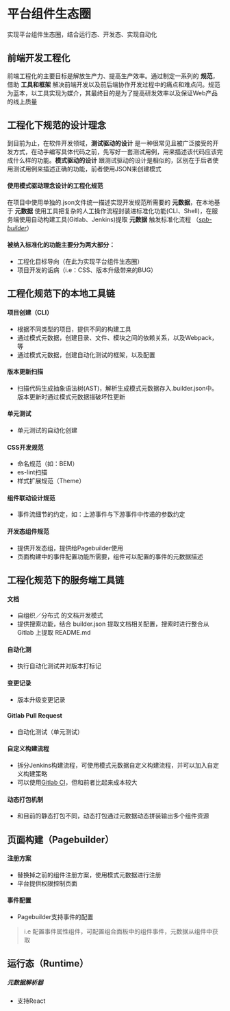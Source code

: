 
# 平台组件生态圈
实现平台组件生态圈，结合运行态、开发态、实现自动化

前端开发工程化
-----------
前端工程化的主要目标是解放生产力、提高生产效率。通过制定一系列的 **规范**，借助 **工具和框架** 解决前端开发以及前后端协作开发过程中的痛点和难点问。规范为蓝本，以工具实现为媒介，其最终目的是为了提高研发效率以及保证Web产品的线上质量

工程化下规范的设计理念
-----------

到目前为止，在软件开发领域，**测试驱动的设计** 是一种很常见且被广泛接受的开发方式，在动手编写具体代码之前，先写好一套测试用例，用来描述该代码应该完成什么样的功能。**模式驱动的设计** 跟测试驱动的设计是相似的，区别在于后者使用测试用例来描述正确的功能，前者使用JSON来创建模式

#### 使用模式驱动理念设计的工程化规范
在项目中使用单独的.json文件统一描述实现开发规范所需要的 **元数据**，在本地基于 **元数据** 使用工具把复杂的人工操作流程封装进标准化功能(CLI、Shell)，在服务端使用自动构建工具(Gitlab、Jenkins)提取 **元数据** 触发标准化流程 （*[spb-builder](https://github.com/zygeilit/spb-builder)*）

#### 被纳入标准化的功能主要分为两大部分：
* 工程化目标导向（在此为实现平台组件生态圈）
* 项目开发的诟病（i.e：CSS、版本升级带来的BUG）

工程化规范下的本地工具链
-----------
#### 项目创建（CLI）
* 根据不同类型的项目，提供不同的构建工具
* 通过模式元数据，创建目录、文件、模块之间的依赖关系，以及Webpack，等
* 通过模式元数据，创建自动化测试的框架，以及配置

#### 版本更新扫描
* 扫描代码生成抽象语法树(AST)，解析生成模式元数据存入.builder.json中。版本更新时通过模式元数据描破坏性更新

#### 单元测试
* 单元测试的自动化创建

#### CSS开发规范
* 命名规范（如：BEM）
* es-lint扫描
* 样式扩展规范（Theme）

#### 组件联动设计规范
* 事件流细节的约定，如：上游事件与下游事件中传递的参数约定

#### 开发态组件规范
* 提供开发态组，提供给Pagebuilder使用
* 页面构建中的事件配置功能所需要，组件可以配置的事件的元数据描述

工程化规范下的服务端工具链
-----------
#### 文档
* 自组织／分布式 的文档开发模式
* 提供搜索功能，结合 builder.json 提取文档相关配置，搜索时进行整合从 Gitlab 上提取 README.md

#### 自动化测
* 执行自动化测试并对版本打标记

#### 变更记录
* 版本升级变更记录

#### Gitlab Pull Request
* 自动化测试（单元测试）

#### 自定义构建流程
* 拆分Jenkins构建流程，可使用模式元数据自定义构建流程，并可以加入自定义构建策略
* 可以使用[Gitlab CI](https://about.gitlab.com/features/gitlab-ci-cd/)，但和前者比起来成本较大

#### 动态打包机制
* 和目前的静态打包不同，动态打包通过元数据动态拼装输出多个组件资源

页面构建（Pagebuilder）
-----------
#### 注册方案
* 替换掉之前的组件注册方案，使用模式元数据进行注册
* 平台提供权限控制页面

#### 事件配置
* Pagebuilder支持事件的配置
> i.e 配置事件属性组件，可配置组合面板中的组件事件，元数据从组件中获取

运行态（Runtime）
-----------
##### 元数据解析器
* 支持React
